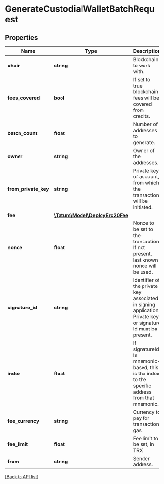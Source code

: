 # GenerateCustodialWalletBatchRequest

## Properties

Name | Type | Description | Notes
------------ | ------------- | ------------- | -------------
**chain** | **string** | Blockchain to work with. |
**fees_covered** | **bool** | If set to true, blockchain fees will be covered from credits. |
**batch_count** | **float** | Number of addresses to generate. |
**owner** | **string** | Owner of the addresses. |
**from_private_key** | **string** | Private key of account, from which the transaction will be initiated. |
**fee** | [**\Tatum\Model\DeployErc20Fee**](DeployErc20Fee.md) |  | [optional]
**nonce** | **float** | Nonce to be set to the transaction. If not present, last known nonce will be used. | [optional]
**signature_id** | **string** | Identifier of the private key associated in signing application. Private key, or signature Id must be present. |
**index** | **float** | If signatureId is mnemonic-based, this is the index to the specific address from that mnemonic. | [optional]
**fee_currency** | **string** | Currency to pay for transaction gas |
**fee_limit** | **float** | Fee limit to be set, in TRX |
**from** | **string** | Sender address. |

[[Back to API list]](../../README.md#api-endpoints)
